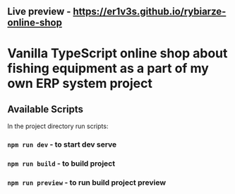## Live preview - **https://er1v3s.github.io/rybiarze-online-shop**

# Vanilla TypeScript online shop about fishing equipment as a part of my own ERP system project

## Available Scripts

In the project directory run scripts:

### `npm run dev` - to start dev serve

### `npm run build` - to build project

### `npm run preview` - to run build project preview
